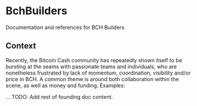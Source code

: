 # BchBuilders
Documentation and references for BCH Builders

## Context

Recently, the Bitcoin Cash community has repeatedly shown itself to be bursting at the seams with passionate teams and individuals, who are nonetheless frustrated by lack of momentum, coordination, visibility and/or price in BCH. A common theme is around both collaboration within the scene, as well as money and funding. Examples:

... TODO: Add rest of founding doc content.
